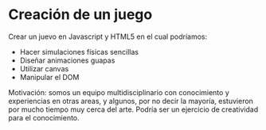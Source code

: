 
# Creación de un juego

Crear un juevo en Javascript y HTML5 en el cual podríamos:

* Hacer simulaciones físicas sencillas
* Diseñar animaciones guapas
* Utilizar canvas
* Manipular el DOM

Motivación: somos un equipo multidisciplinario con conocimiento y experiencias en otras areas,
y algunos, por no decir la mayoría, estuvieron por mucho tiempo muy cerca del arte. Podría ser un
ejercicio de creatividad para el conocimiento.